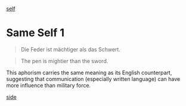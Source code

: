 
[self](sameself)

# Same Self 1

> Die Feder ist mächtiger als das Schwert.

> The pen is mightier than the sword.

This aphorism carries the same meaning as its English counterpart, suggesting
that communication (especially written language) can have more influence than
military force.

[side](test2)

